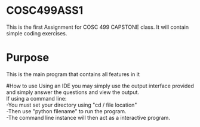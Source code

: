 # COSC499ASS1
This is the first Assignment for COSC 499 CAPSTONE class. It will contain simple coding exercises.

# Purpose
This is the main program that contains all features in it

#How to use
Using an IDE you may simply use the output interface provided and simply answer the questions and view the output.<br> 
If using a command line:<br> 
-You must set your directory using "cd / file location"<br> 
-Then use "python filename" to run the program.<br> 
-The command line instance will then act as a interactive program.<br> 